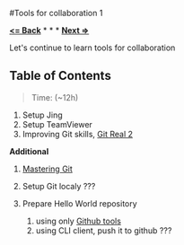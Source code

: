 #Tools for collaboration 1

**[<= Back](tools-for-collaboration.md)**		*	*	*	**[Next =>](tools-for-development.md)**

Let's continue to learn tools for collaboration 

## Table of Contents

> Time: (~12h)

1. Setup Jing 
1. Setup TeamViewer 
1. Improving Git skills, [Git Real 2](https://www.codeschool.com/courses/git-real-2)


**Additional**

1. [Mastering Git](https://www.codeschool.com/courses/mastering-github)


1. Setup Git localy ???
1. Prepare Hello World repository
	1. using only [Github tools](https://guides.github.com/activities/hello-world/)
	1. using CLI client, push it to github ???

